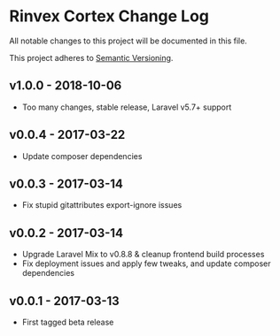 # Rinvex Cortex Change Log

All notable changes to this project will be documented in this file.

This project adheres to [Semantic Versioning](CONTRIBUTING.md).


## v1.0.0 - 2018-10-06
- Too many changes, stable release, Laravel v5.7+ support

## v0.0.4 - 2017-03-22
- Update composer dependencies

## v0.0.3 - 2017-03-14
- Fix stupid gitattributes export-ignore issues

## v0.0.2 - 2017-03-14
- Upgrade Laravel Mix to v0.8.8 & cleanup frontend build processes
- Fix deployment issues and apply few tweaks, and update composer dependencies

## v0.0.1 - 2017-03-13
- First tagged beta release

[v1.0.0]: https://github.com/rinvex/cortex/compare/v0.0.4...v1.0.0
[v0.0.4]: https://github.com/rinvex/cortex/compare/v0.0.3...v0.0.4
[v0.0.3]: https://github.com/rinvex/cortex/compare/v0.0.2...v0.0.3
[v0.0.2]: https://github.com/rinvex/cortex/compare/v0.0.1...v0.0.2
